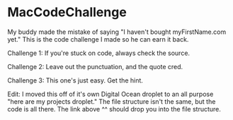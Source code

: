 # MacCodeChallenge
My buddy made the mistake of saying "I haven't bought myFirstName.com yet." This is the code challenge I made so he can earn it back.

Challenge 1: If you're stuck on code, always check the source.

Challenge 2: Leave out the punctuation, and the quote cred.

Challenge 3: This one's just easy. Get the hint.

Edit: I moved this off of it's own Digital Ocean droplet to an all purpose "here are my projects droplet." The file structure isn't the same, but the code is all there. The link above ^^ should drop you into the file structure.
